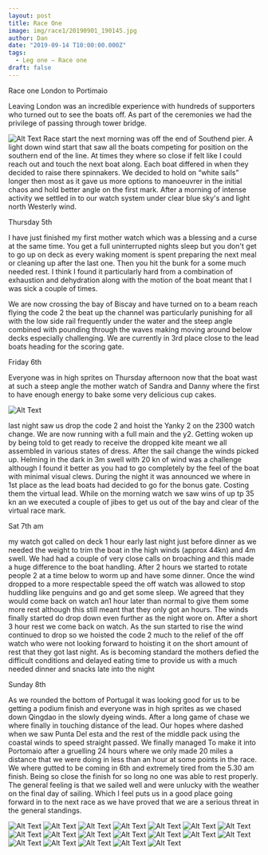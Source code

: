 ```yaml
---
layout: post
title: Race One
image: img/race1/20190901_190145.jpg
author: Dan
date: "2019-09-14 T10:00:00.000Z"
tags:
  - Leg one – Race one
draft: false
---
```



Race one London to Portimaio

Leaving London was an incredible experience with hundreds of supporters who turned out to see the boats off. As part of the ceremonies we had the privilege of passing through tower bridge. 

![Alt Text](img/race1/20190901_160728.jpg)
Race start the next morning was off the end of Southend pier. A light down wind start that saw all the boats competing for position on the southern end of the line. At times they where so close if felt like I could reach out and touch the next boat along. Each boat differed in when they decided to raise there spinnakers. We decided to hold on “white sails” longer then most as it gave us more options to manoeuvrer in the initial chaos and hold better angle on the first mark. After a morning of intense activity we settled in to our watch system under clear blue sky's and light north Westerly wind.

Thursday 5th

I have just finished my first mother watch which was a blessing and a curse at the same time. You get a full uninterrupted nights sleep but you don't get to go up on deck as every waking moment is spent preparing the next meal or cleaning up after the last one. Then you hit the bunk for a some much needed rest. I think I found it particularly hard from a combination of exhaustion and dehydration along with the motion of the boat meant that I was sick a couple of times. 

We are now crossing the bay of Biscay and have turned on to a beam reach flying the code 2 the beat up the channel was particularly punishing for all with the low side rail frequently under the water and the steep angle combined with pounding through the waves making moving around below decks especially challenging. We are currently in 3rd place close to the lead boats heading for the scoring gate.

Friday 6th 

Everyone was in high sprites on Thursday afternoon now that the boat wast at such a steep angle the mother watch of Sandra and Danny where the first to have enough energy to bake some very delicious cup cakes.

![Alt Text](img/race1/20190905_122058.jpg)

last night saw us drop the code 2 and hoist the Yanky 2 on the 2300 watch change. We are now running with a full main and the y2. Getting woken up by being told to get ready to receive the dropped kite meant we all assembled in various states of dress.  After the sail change the winds picked up.  Helming in the dark in 3m swell with 20 kn of wind was a challenge although I found it better as you had to go completely by the feel of the boat with minimal visual clews. During the night it was announced we where in 1st place as the lead boats had decided to go for the bonus gate. Costing them the virtual lead. While on the morning watch we saw wins of up tp 35 kn an we executed a couple of jibes to get us out of the bay and clear of the virtual race mark.


Sat 7th am

my watch got called on deck 1 hour early last night just before dinner as we needed the weight to trim the boat in the high winds (approx 44kn) and 4m swell. We had had a couple of very close calls on broaching and this made a huge difference to the boat handling. After 2 hours we started to rotate people 2 at a time below to worm up and have some dinner. Once the wind dropped to a more respectable speed  the off watch was allowed to stop huddling like penguins and go and get some sleep. We agreed that they would come back on watch an1 hour later than normal to give them some more rest although this still meant that they only got an hours. The winds finally started do drop down even further as the night wore on. After a short 3 hour rest we come back on watch. As the sun started to rise the wind continued to drop so we hoisted the code 2 much to the relief of the off watch who were not looking forward to hoisting it on the short amount of rest that they got last night. As is becoming standard the mothers defied the difficult conditions and delayed eating time to provide us with a much needed dinner and snacks late into the night 

Sunday 8th 

As we rounded the bottom of Portugal it was looking good for us to be getting a podium finish and everyone was in high sprites as we chased down Qingdao in the slowly dyeing winds. After a long game of chase we where finally in touching distance of the lead. Our hopes where dashed when we saw Punta Del esta and the rest of the middle pack using the coastal winds to speed straight passed. We finally managed To make it into Portomaio after a gruelling 24 hours where we only made 20 miles a distance that we were doing in less than an hour at some points in the race.  We where gutted to be coming in 6th  and extremely tired from the 5.30 am finish. Being so close the finish for so long no one was able to rest properly. The general feeling is that we sailed well and were unlucky with the weather on the final day of sailing. Which I feel puts us in a good place going forward in to the next race as we have proved that we are a serious threat in the general standings. 

![Alt Text](img/race1/20190901_155059.jpg)
![Alt Text](img/race1/20190901_155123.jpg)
![Alt Text](img/race1/20190901_160757.jpg)
![Alt Text](img/race1/20190901_160803.jpg)
![Alt Text](img/race1/20190901_163609.jpg)
![Alt Text](img/race1/20190901_184930.jpg)
![Alt Text](img/race1/20190901_190145.jpg)
![Alt Text](img/race1/20190902_151949.jpg)
![Alt Text](img/race1/20190905_122112.jpg)
![Alt Text](img/race1/20190905_163719.jpg)
![Alt Text](img/race1/20190907_154634.jpg)
![Alt Text](img/race1/20190907_154643.jpg)
![Alt Text](img/race1/20190907_163340.jpg)
![Alt Text](img/race1/20190907_200228.jpg)
![Alt Text](img/race1/20190908_065747.jpg)
![Alt Text](img/race1/20190908_170410.jpg)
![Alt Text](img/race1/20190908_193505.jpg)
![Alt Text](img/race1/20190909_063911.jpg)
![Alt Text](img/race1/20190909_071621.jpg)
